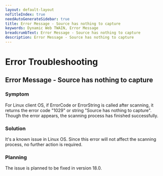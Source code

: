```yaml
---
layout: default-layout
noTitleIndex: true
needAutoGenerateSidebar: true
title: Error Message - Source has nothing to capture
keywords: Dynamic Web TWAIN, Error Message
breadcrumbText: Error Message - Source has nothing to capture
description: Error Message - Source has nothing to capture
---
```


# Error Troubleshooting

## Error Message - Source has nothing to capture

### Symptom

For Linux client OS, if ErrorCode or ErrorString is called after scanning, it returns the error code "1029" or string "Source has nothing to capture". Though the error appears, the scanning process has finished successfully.

### Solution

It's a known issue in Linux OS. Since this error will not affect the scanning process, no further action is required. 

### Planning

The issue is planned to be fixed in version 18.0.
